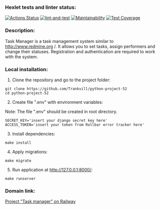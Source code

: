 ### Hexlet tests and linter status:
[![Actions Status](https://github.com/Trankvill/python-project-52/workflows/hexlet-check/badge.svg)](https://github.com/Trankvill/python-project-52/actions)
[![lint-and-test](https://github.com/Trankvill/python-project-52/actions/workflows/lint-and-test.yml/badge.svg)](https://github.com/Trankvill/python-project-52/actions/workflows/lint-and-test.yml)
[![Maintainability](https://api.codeclimate.com/v1/badges/4dde3ade2c7cb8edb905/maintainability)](https://codeclimate.com/github/Trankvill/python-project-52/maintainability)
[![Test Coverage](https://api.codeclimate.com/v1/badges/4dde3ade2c7cb8edb905/test_coverage)](https://codeclimate.com/github/Trankvill/python-project-52/test_coverage)

### Description:
Task Manager is a task management system similar to http://www.redmine.org /. It allows you to set tasks, assign performers and change their statuses. Registration and authentication are required to work with the system.


### Local installation:

1) Clone the repository and go to the project folder:

```
git clone https://github.com/Trankvill/python-project-52
cd python-project-52
```
2) Create file ".env" with environment variables:

Note: The file ".env" should be created in root directory.
```
SECRET_KEY='insert your django secret key here'
ACCESS_TOKEN='insert your token from Rollbar error tracker here'
```
3) Install dependencies:
```
make install
```
4) Apply migrations:
```
make migrate
```
5) Run application at http://127.0.0.1:8000/:
```
make runserver
```
### Domain link:
[Project "Task manager" on Railway](https://python-project-52-production-d00c.up.railway.app/)
